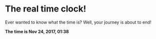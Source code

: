 # The real time clock!

Ever wanted to know what the time is? Well, your journey is about to end!

**The time is Nov 24, 2017, 01:38**